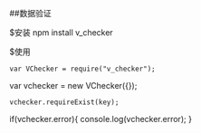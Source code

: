 ##数据验证

$安装 npm install v_checker

$使用

```
var VChecker = require("v_checker");

```

var vchecker = new VChecker({});

```
vchecker.requireExist(key);

```
if(vchecker.error){
    console.log(vchecker.error);
}